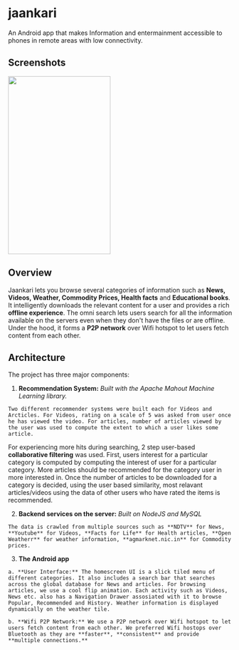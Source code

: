 # jaankari
An Android app that makes Information and entermainment accessible to phones in remote areas with low connectivity.

## Screenshots

<a href="url"><img src="http://i.imgur.com/9A6ORmA.png"  height="400" width="230" ></a>
<br>

## Overview

Jaankari lets you browse several categories of information such as **News, Videos, Weather, Commodity Prices, Health facts** and **Educational books**. It intelligently downloads the relevant content for a user and provides a rich **offline experience**. The omni search lets users search for all the information available on the servers even when they don't have the files or are offline. Under the hood, it forms a **P2P network** over Wifi hotspot to let users fetch content from each other.

## Architecture

The project has three major components:
  1. **Recommendation System:**
    *Built with the Apache Mahout Machine Learning library.*

    Two different recommender systems were built each for Videos and Arcticles. For Videos, rating on a scale of 5 was asked from user once he has viewed the video. For articles, number of articles viewed by the user was used to compute the extent to which a user likes some article. 

  For experiencing more hits during searching, 2 step user-based **collaborative filtering** was used. First, users interest for a particular category is computed by computing the interest of user for a particular category. More articles should be recommended for the category user in more interested in. Once the number of articles to be downloaded for a category is decided, using the user based similarity, most relavant articles/videos using the data of other users who have rated the items is recommended.

  2. **Backend services on the server:** *Built on NodeJS and MySQL*
  
    The data is crawled from multiple sources such as **NDTV** for News, **Youtube** for Videos, **Facts for Life** for Health articles, **Open Weatherr** for weather information, **agmarknet.nic.in** for Commodity prices.

  3. **The Android app** 
  
    a. **User Interface:** The homescreen UI is a slick tiled menu of different categories. It also includes a search bar that searches across the global database for News and articles. For browsing articles, we use a cool flip animation. Each activity such as Videos, News etc. also has a Navigation Drawer assosiated with it to browse Popular, Recommended and History. Weather information is displayed dynamically on the weather tile.

    b. **Wifi P2P Network:** We use a P2P network over Wifi hotspot to let users fetch content from each other. We preferred Wifi hostops over Bluetooth as they are **faster**, **consistent** and provide **multiple connections.**
  

